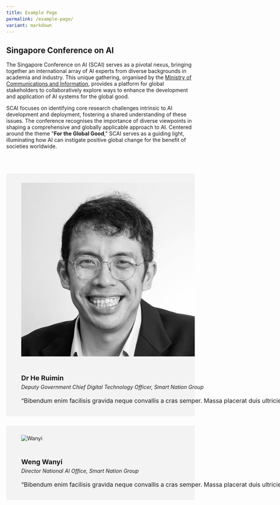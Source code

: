 ```yaml
---
title: Example Page
permalink: /example-page/
variant: markdown
---
```

## Singapore Conference on AI

The Singapore Conference on AI (SCAI) serves as a pivotal nexus, bringing together an international array of AI experts from diverse backgrounds in academia and industry. This unique gathering, organised by the [Ministry of Communications and Information](https://mci.gov.sg/), provides a platform for global stakeholders to collaboratively explore ways to enhance the development and application of AI systems for the global good.

SCAI focuses on identifying core research challenges intrinsic to AI development and deployment, fostering a shared understanding of these issues. The conference recognises the importance of diverse viewpoints in shaping a comprehensive and globally applicable approach to AI. Centered around the theme "**For the Global Good**," SCAI serves as a guiding light, illuminating how AI can instigate positive global change for the benefit of societies worldwide.

<div class="row" style="background-color: #00000;padding: 25px 0px 0px 20px"></div>
        
<div class="row" style="background-color: #00000;padding: 25px 0px 0px 20px"></div>

<div class="row" style="background-color: #f3f3f3;padding: 15px 0px 0px 20px">
      <div class="column" style="padding: 10px 0px 30px 20px;"><img src="/images/people/ruimin.jpeg" alt="Ruimin"></div>
      <div class="column" style="width: 400%; padding: 10px 20px 30px 20px;">
       <span style="font-size: 18px; font-weight: bold; line-height: 30px;">Dr He Ruimin</span><br><span style="font-size: 14px; font-style: italic; line-height: 16px;">Deputy Government Chief Digital Technology Officer, Smart Nation Group</span><br><br>
    <span style="font-size: 16px; line-height: 23px;">“Bibendum enim facilisis gravida neque convallis a cras semper. Massa placerat duis ultricies lacus sed turpis tincidunt id. Arcu vitae elementum curabitur vitae nunc sed velit.”</span></div>
</div>

<div class="row" style="background-color: #00000;padding: 25px 0px 0px 20px"></div>

<div class="row" style="background-color: #f3f3f3;padding: 15px 0px 0px 20px">
      <div class="column" style="padding: 10px 0px 30px 20px;"><img src="/images/people/weng-wanyi.jpg" alt="Wanyi"></div>
      <div class="column" style="width: 400%; padding: 10px 20px 30px 20px;">
       <span style="font-size: 18px; font-weight: bold; line-height: 30px;">Weng Wanyi</span><br><span style="font-size: 14px; font-style: italic; line-height: 16px;">Director National AI Office, Smart Nation Group</span><br><br>
    <span style="font-size: 16px; line-height: 23px;">“Bibendum enim facilisis gravida neque convallis a cras semper. Massa placerat duis ultricies lacus sed turpis tincidunt id. Arcu vitae elementum curabitur vitae nunc sed velit.”</span></div>
</div>